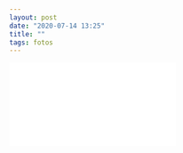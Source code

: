 ```yaml
---
layout: post
date: "2020-07-14 13:25"
title: ""
tags: fotos
---
```




![Testando com o Deckard de novo](/uploads/2020/07/14/testando-com-o-deckard-de-novo.txt)
